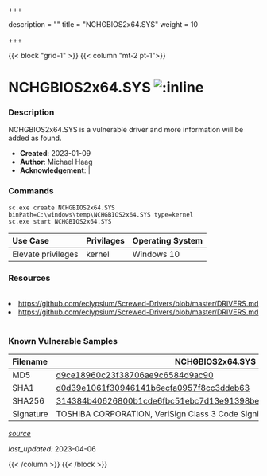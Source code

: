+++

description = ""
title = "NCHGBIOS2x64.SYS"
weight = 10

+++


{{< block "grid-1" >}}
{{< column "mt-2 pt-1">}}


# NCHGBIOS2x64.SYS ![:inline](/images/twitter_verified.png) 


### Description

NCHGBIOS2x64.SYS is a vulnerable driver and more information will be added as found.

- **Created**: 2023-01-09
- **Author**: Michael Haag
- **Acknowledgement**:  | [](https://twitter.com/)

### Commands

```
sc.exe create NCHGBIOS2x64.SYS binPath=C:\windows\temp\NCHGBIOS2x64.SYS type=kernel
sc.exe start NCHGBIOS2x64.SYS
```

| Use Case | Privilages | Operating System | 
|:---- | ---- | ---- |
| Elevate privileges | kernel | Windows 10 |

### Resources
<br>
<li><a href=" https://github.com/eclypsium/Screwed-Drivers/blob/master/DRIVERS.md"> https://github.com/eclypsium/Screwed-Drivers/blob/master/DRIVERS.md</a></li>
<li><a href="https://github.com/eclypsium/Screwed-Drivers/blob/master/DRIVERS.md">https://github.com/eclypsium/Screwed-Drivers/blob/master/DRIVERS.md</a></li>
<br>

### Known Vulnerable Samples

| Filename | NCHGBIOS2x64.SYS |
|:---- | ---- | 
| MD5 | <a href="https://www.virustotal.com/gui/file/d9ce18960c23f38706ae9c6584d9ac90">d9ce18960c23f38706ae9c6584d9ac90</a> |
| SHA1 | <a href="https://www.virustotal.com/gui/file/d0d39e1061f30946141b6ecfa0957f8cc3ddeb63">d0d39e1061f30946141b6ecfa0957f8cc3ddeb63</a> |
| SHA256 | <a href="https://www.virustotal.com/gui/file/314384b40626800b1cde6fbc51ebc7d13e91398be2688c2a58354aa08d00b073">314384b40626800b1cde6fbc51ebc7d13e91398be2688c2a58354aa08d00b073</a> |
| Signature | TOSHIBA CORPORATION, VeriSign Class 3 Code Signing 2010 CA, VeriSign   |


[*source*](https://github.com/magicsword-io/LOLDrivers/tree/main/yaml/nchgbios2x64.yaml)

*last_updated:* 2023-04-06








{{< /column >}}
{{< /block >}}
